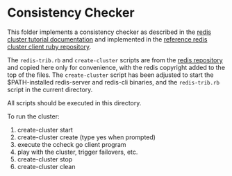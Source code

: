 # Consistency Checker

This folder implements a consistency checker as described in the [redis cluster tutorial documentation][tut] and implemented in the [reference redis cluster client ruby repository][rubycluster].

The `redis-trib.rb` and `create-cluster` scripts are from the [redis repository][redis] and copied here only for convenience, with the redis copyright added to the top of the files. The `create-cluster` script has been adjusted to start the $PATH-installed redis-server and redis-cli binaries, and the `redis-trib.rb` script in the current directory.

All scripts should be executed in this directory.

To run the cluster:

1. create-cluster start
2. create-cluster create (type yes when prompted)
3. execute the ccheck go client program
4. play with the cluster, trigger failovers, etc.
5. create-cluster stop
6. create-cluster clean

[tut]: http://redis.io/topics/cluster-tutorial
[rubycluster]: https://github.com/antirez/redis-rb-cluster
[redis]: https://github.com/antirez/redis


